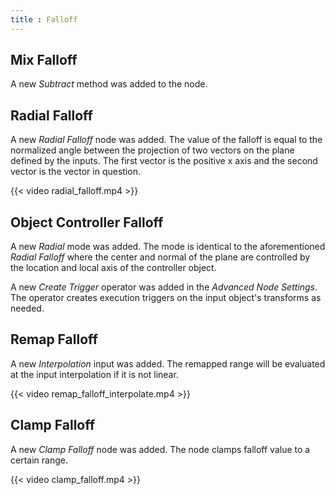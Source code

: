 ```yaml
---
title : Falloff
---
```


## Mix Falloff

A new *Subtract* method was added to the node.

## Radial Falloff

A new *Radial Falloff* node was added. The value of the falloff is equal to the
normalized angle between the projection of two vectors on the plane defined by
the inputs. The first vector is the positive x axis and the second vector is the
vector in question.

{{< video radial_falloff.mp4 >}}

## Object Controller Falloff

A new *Radial* mode was added. The mode is identical to the aforementioned
*Radial Falloff* where the center and normal of the plane are controlled by the
location and local axis of the controller object.

A new *Create Trigger* operator was added in the *Advanced Node Settings*. The
operator creates execution triggers on the input object's transforms as needed.

## Remap Falloff

A new *Interpolation* input was added. The remapped range will be evaluated at
the input interpolation if it is not linear.

{{< video remap_falloff_interpolate.mp4 >}}

## Clamp Falloff

A new *Clamp Falloff* node was added. The node clamps falloff value to a certain range.

{{< video clamp_falloff.mp4 >}}
